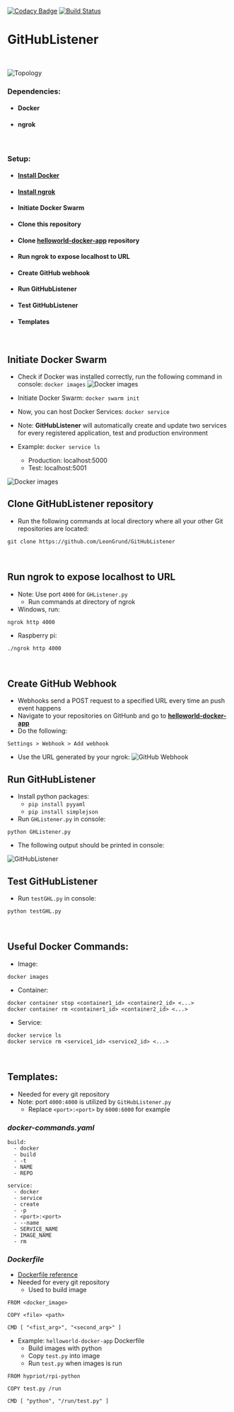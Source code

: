 [![Codacy Badge](https://api.codacy.com/project/badge/Grade/ae753c7f858c42df8a4bdb87846dfa2d)](https://www.codacy.com/app/LeonGrund/GitHubListener?utm_source=github.com&utm_medium=referral&utm_content=LeonGrund/GitHubListener&utm_campaign=badger)
[![Build Status](https://travis-ci.org/LeonGrund/GitHubListener.svg?branch=master)](https://travis-ci.org/LeonGrund/GitHubListener)


# **GitHubListener**
&nbsp;

![Topology](png/GHL-topology.png)

### Dependencies:
* #### Docker
* #### ngrok
&nbsp;

### Setup:
* #### [Install Docker](https://www.docker.com/get-docker)
* #### [Install ngrok](https://ngrok.com/download)
* #### Initiate Docker Swarm
* #### Clone **this** repository
* #### Clone [helloworld-docker-app](https://github.com/LeonGrund/helloworld-docker-app) repository
* #### Run ngrok to expose localhost to URL
* #### Create GitHub webhook
* #### Run GitHubListener
* #### Test GitHubListener
* #### Templates
&nbsp;


## Initiate Docker Swarm
* Check if Docker was installed correctly, run the following command in console: ```docker images```
![Docker images](png/GHL-docker_images.png)

* Initiate Docker Swarm: ```docker swarm init```

* Now, you can host Docker Services: ```docker service```
* Note: **GitHubListener** will automatically create and update two services for every registered application, test and production environment
* Example: ```docker service ls```
  * Production: localhost:5000
  * Test: localhost:5001

![Docker images](png/GHL-docker_service_ls.png)
&nbsp;

## Clone GitHubListener repository
* Run the following commands at local directory where all your other Git repositories are located:
~~~
git clone https://github.com/LeonGrund/GitHubListener
~~~
&nbsp;

## Run ngrok to expose localhost to URL
* Note: Use port ```4000``` for ```GHListener.py```
  * Run commands at directory of ngrok
* Windows, run:
```
ngrok http 4000
```
* Raspberry pi:
```
./ngrok http 4000
```
&nbsp;

## Create GitHub Webhook
* Webhooks send a POST request to a specified URL every time an push event happens
* Navigate to your repositories on GitHunb and go to [**helloworld-docker-app**](https://github.com/LeonGrund/helloworld-docker-app)
* Do the following:
~~~
Settings > Webhook > Add webhook
~~~
* Use the URL generated by your ngrok:
![GitHub Webhook](png/GHL-webhook.png)
&nbsp;

## Run GitHubListener
* Install python packages:
  * ```pip install pyyaml```
  * ```pip install simplejson```
* Run ```GHListener.py``` in console:
~~~
python GHListener.py
~~~
* The following output should be printed in console:

![GitHubListener](png/GHL-start.png)
&nbsp;

## Test GitHubListener
* Run ```testGHL.py``` in console:
~~~
python testGHL.py
~~~
&nbsp;

## Useful Docker Commands:
* Image:
```
docker images
```
* Container:
```
docker container stop <container1_id> <container2_id> <...>
docker container rm <container1_id> <container2_id> <...>
```
* Service:
```
docker service ls
docker service rm <service1_id> <service2_id> <...>
```
&nbsp;

## Templates:
* Needed for every git repository
* Note: port ```4000:4000``` is utilized by ```GitHubListener.py```
  * Replace ```<port>:<port>``` by ```6000:6000``` for example
### _docker-commands.yaml_  
~~~
build:
  - docker
  - build
  - -t
  - NAME
  - REPO

service:
  - docker
  - service
  - create
  - -p
  - <port>:<port>
  - --name
  - SERVICE_NAME
  - IMAGE_NAME
  - rm

~~~

### _Dockerfile_
* [Dockerfile reference](https://docs.docker.com/engine/reference/builder/#cmd)
* Needed for every git repository
  * Used to build image
~~~
FROM <docker_image>

COPY <file> <path>

CMD [ "<fist_arg>", "<second_arg>" ]
~~~
* Example: ```helloworld-docker-app``` Dockerfile
  * Build images with python
  * Copy ```test.py``` into image
  * Run ```test.py``` when images is run
~~~
FROM hypriot/rpi-python

COPY test.py /run

CMD [ "python", "/run/test.py" ]
~~~
&nbsp;

